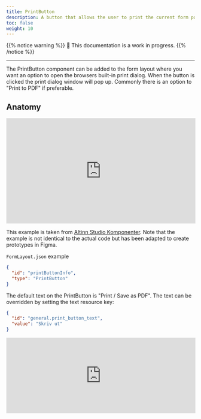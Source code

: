 ```yaml
---
title: PrintButton
description: A button that allows the user to print the current form page
toc: false
weight: 10
---
```

{{% notice warning %}}
🚧 This documentation is a work in progress.
{{% /notice %}}

---
The PrintButton component can be added to the form layout where you want an option to open the browsers built-in print dialog.
When the button is clicked the print dialog window will pop up. Commonly there is an option to "Print to PDF" if preferable.

## Anatomy
<!-- Brief description of the component and how it is used. -->
<iframe style="border: 1px solid rgba(0, 0, 0, 0.1);" width="100%" height="280" src="https://embed.figma.com/proto/ycDW0BPrMDW3SKZ56de4hY/https%3A%2F%2Fdocs.altinn.studio?page-id=0%3A1&node-id=216-7922&viewport=-814%2C659%2C1.32&scaling=contain&content-scaling=responsive&starting-point-node-id=216%3A7922&show-proto-sidebar=1&embed-host=share" allowfullscreen></iframe>

This example is taken from <a href="https://www.figma.com/community/file/1344307804742953785/altinn-studio-komponenter" target="_blank">Altinn Studio Komponenter</a>. Note that the example is not identical to the actual code but has been adapted to create prototypes in Figma.

`FormLayout.json` example

```json
{
  "id": "printButtonInfo",
  "type": "PrintButton"
}
```
The default text on the PrintButton is "Print / Save as PDF".
The text can be overridden by setting the text resource key:
```json
{
  "id": "general.print_button_text",
  "value": "Skriv ut"
}
```
<iframe style="border: 1px solid rgba(0, 0, 0, 0.1);" width="100%" height="200" src="https://embed.figma.com/proto/ycDW0BPrMDW3SKZ56de4hY/https%3A%2F%2Fdocs.altinn.studio?page-id=0%3A1&node-id=216-7922&viewport=-814%2C659%2C1.32&scaling=contain&content-scaling=responsive&starting-point-node-id=216%3A7922&show-proto-sidebar=1&embed-host=share" allowfullscreen></iframe>